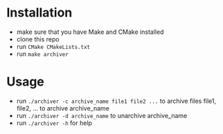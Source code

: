 # Installation


* make sure that you have Make and CMake installed
* clone this repo
* run ```CMake CMakeLists.txt```
* run ```make archiver```

# Usage 

* run ```./archiver -c archive_name file1 file2 ...``` to archive files file1, file2, ... to archive archive_name
* run ```./archiver -d archive_name``` to unarchive archive_name
* run ```./archiver -h``` for help
